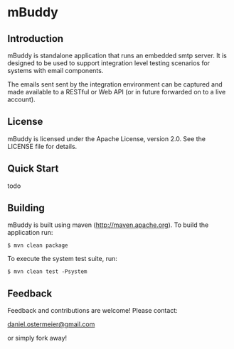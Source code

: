 mBuddy
======

Introduction
------------

mBuddy is standalone application that runs an embedded smtp server.  It is
designed to be used to support integration level testing scenarios for
systems with email components.

The emails sent sent by the integration environment can be captured and made
available to a RESTful or Web API (or in future forwarded on to a live account).

License
-------

mBuddy is licensed under the Apache License, version 2.0.  See the LICENSE
file for details.

Quick Start
-----------

todo


Building
--------

mBuddy is built using maven (http://maven.apache.org).  To build the application
run:

    $ mvn clean package

To execute the system test suite, run:

    $ mvn clean test -Psystem


Feedback
--------

Feedback and contributions are welcome!  Please contact:

daniel.ostermeier@gmail.com

or simply fork away!
